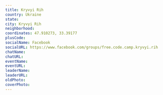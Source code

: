 ```yaml
---
title: Kryvyi Rih
country: Ukraine
state: 
city: Kryvyi Rih
neighborhood: 
coordinates: 47.910273, 33.39177
plusCode:
socialName: Facebook
socialURL: https://www.facebook.com/groups/free.code.camp.kryvyi.rih
chatName:
chatURL:
eventName:
eventURL:
leaderName:
leaderURL:
oldPhoto: 
coverPhoto:
---
```

